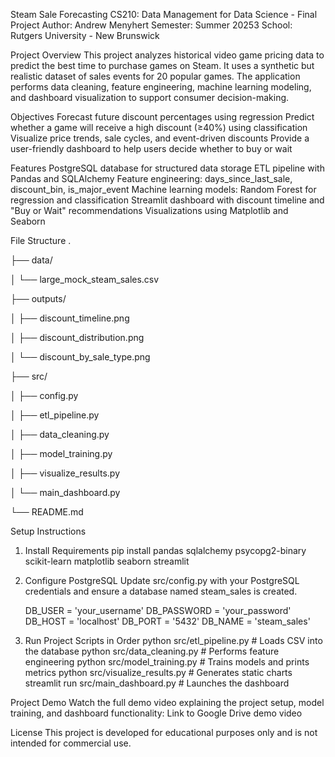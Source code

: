 Steam Sale Forecasting
CS210: Data Management for Data Science - Final Project
Author: Andrew Menyhert
Semester: Summer 20253
School: Rutgers University - New Brunswick


Project Overview
    This project analyzes historical video game pricing data to predict the best time to purchase games on Steam. It uses a synthetic but realistic dataset of sales events for 20 popular games. The application performs data cleaning, feature engineering, machine learning modeling, and dashboard visualization to support consumer decision-making.


Objectives
    Forecast future discount percentages using regression
    Predict whether a game will receive a high discount (≥40%) using classification
    Visualize price trends, sale cycles, and event-driven discounts
    Provide a user-friendly dashboard to help users decide whether to buy or wait


Features
    PostgreSQL database for structured data storage
    ETL pipeline with Pandas and SQLAlchemy
    Feature engineering: days_since_last_sale, discount_bin, is_major_event
    Machine learning models: Random Forest for regression and classification
    Streamlit dashboard with discount timeline and "Buy or Wait" recommendations
    Visualizations using Matplotlib and Seaborn


File Structure
.

├── data/

│   └── large_mock_steam_sales.csv

├── outputs/

│   ├── discount_timeline.png

│   ├── discount_distribution.png

│   └── discount_by_sale_type.png

├── src/

│   ├── config.py

│   ├── etl_pipeline.py

│   ├── data_cleaning.py

│   ├── model_training.py

│   ├── visualize_results.py

│   └── main_dashboard.py

└── README.md


Setup Instructions
1. Install Requirements
    pip install pandas sqlalchemy psycopg2-binary scikit-learn matplotlib seaborn streamlit

2. Configure PostgreSQL
    Update src/config.py with your PostgreSQL credentials and ensure a database named steam_sales is created.

    DB_USER = 'your_username'
    DB_PASSWORD = 'your_password'
    DB_HOST = 'localhost'
    DB_PORT = '5432'
    DB_NAME = 'steam_sales'


3. Run Project Scripts in Order
    python src/etl_pipeline.py         # Loads CSV into the database
    python src/data_cleaning.py        # Performs feature engineering
    python src/model_training.py       # Trains models and prints metrics
    python src/visualize_results.py    # Generates static charts
    streamlit run src/main_dashboard.py  # Launches the dashboard


Project Demo
    Watch the full demo video explaining the project setup, model training, and dashboard functionality:
    Link to Google Drive demo video

License
    This project is developed for educational purposes only and is not intended for commercial use.
